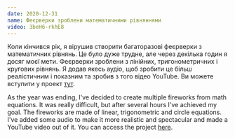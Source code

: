 ```yaml
---
date: 2020-12-31
name: Феєрверки зроблени математичними рівняннями
video: 3beH6-rkhE8
---
```


Коли кінчився рік, я вірушив створити багаторазові феєрверки з математичних рівнянь. Це було дуже трудне, але через декілька годин я досяг моєї мети. Феєрверки зроблени з лінійних, тригонометричних і кругових рівнянь. Я додав якесь аудіо, щоб зробити це більш реалістичним і показним та зробив з того відео YouTube. Ви можете вступити у проект [тут](https://www.desmos.com/calculator/bp2z8gpyez).

As the year was ending, I've decided to create multiple fireworks from math equations. It was really difficult, but after several hours I've achieved my goal. The fireworks are made of linear, trigonometric and circle equations. I've added some audio to make it more realistic and spectacular and made a YouTube video out of it. You can access the project [here](https://www.desmos.com/calculator/bp2z8gpyez).
    
